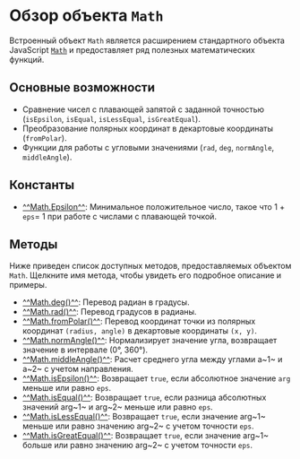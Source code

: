 #  Обзор объекта `Math`
Встроенный объект `Math` является расширением стандартного объекта JavaScript <a href="https://developer.mozilla.org/en-US/docs/Web/JavaScript/Reference/Global_Objects/Math" target="_blank" rel="noopener noreferrer">`Math`</a> и предоставляет ряд полезных математических функций.

## Основные возможности
- Сравнение чисел с плавающей запятой с заданной точностью (`isEpsilon`, `isEqual`, `isLessEqual`, `isGreatEqual`).
- Преобразование полярных координат в декартовые координаты (`fromPolar`).
- Функции для работы с угловыми значениями (`rad`, `deg`, `normAngle`, `middleAngle`).

## Константы
- [^^Math.Epsilon^^](constants/Epsilon.md): Минимальное положительное число, такое что 1 + `eps`= 1 при работе с числами с плавающей точкой.

## Методы
Ниже приведен список доступных методов, предоставляемых объектом `Math`. Щелкните имя метода, чтобы увидеть его подробное описание и примеры.

- [^^Math.deg()^^](methods/deg.md): Перевод радиан в градусы.
- [^^Math.rad()^^](methods/rad.md): Перевод градусов в радианы.
- [^^Math.fromPolar()^^](methods/fromPolar.md): Перевод координат точки из полярных координат `(radius, angle)` в декартовые координаты `(x, y)`.
- [^^Math.normAngle()^^](methods/normAngle.md): Нормализирует значение угла, возвращает значение в интервале (0°, 360°).
- [^^Math.middleAngle()^^](methods/middleAngle.md): Расчет среднего угла между углами a~1~ и a~2~ с учетом направления.
- [^^Math.isEpsilon()^^](methods/isEpsilon.md): Возвращает `true`, если абсолютное значение `arg` меньше или равно `eps`.
- [^^Math.isEqual()^^](methods/isEqual.md): Возвращает `true`, если разница абсолютных значений arg~1~ и arg~2~ меньше или равно `eps`.
- [^^Math.isLessEqual()^^](methods/isLessEqual.md): Возвращает `true`, если значение arg~1~ меньше или равно значению arg~2~ с учетом точности `eps`.
- [^^Math.isGreatEqual()^^](methods/isGreatEqual.md): Возвращает `true`, если значение arg~1~ больше или равно значению arg~2~ с учетом точности `eps`.

